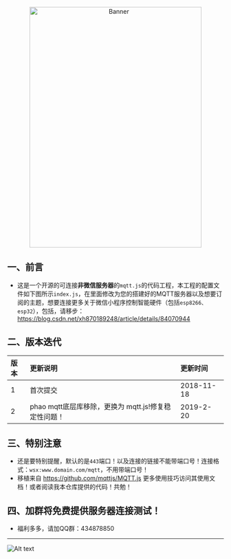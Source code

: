 
<p align="center">
  <img src="png/phone.png" width="400px" height="560px" alt="Banner" />
</p>
 

## 一、前言

  - 这是一个开源的可连接**非微信服务器**的```mqtt.js```的代码工程，本工程的配置文件如下图所示```index.js```，在里面修改为您的搭建好的MQTT服务器以及想要订阅的主题，想要连接更多关于微信小程序控制智能硬件（包括```esp8266、esp32```），包括，请移步：https://blog.csdn.net/xh870189248/article/details/84070944
  

  
## 二、版本迭代
|版本|更新说明|更新时间|
| :---- | :---- | :----- | 
|1|首次提交|2018-11-18|
|2| phao mqtt底层库移除，更换为 mqtt.js!修复稳定性问题！|2019-2-20|
## 三、特别注意

  - 还是要特别提醒，默认的是```443```端口！以及连接的链接不能带端口号！连接格式：```wsx:www.domain.com/mqtt```，不用带端口号！
  - 移植来自 https://github.com/mqttjs/MQTT.js 更多使用技巧访问其使用文档！或者阅读我本仓库提供的代码！共勉！
 
 ## 四、加群将免费提供服务器连接测试！
 
   - 福利多多，请加QQ群：434878850
 ---------------------------
 
 ![Alt text](png/screen.png)

